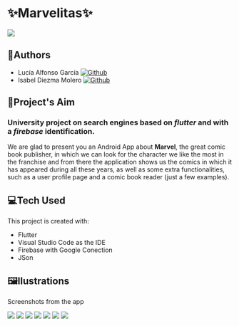 # ✨Marvelitas✨
![](https://user-images.githubusercontent.com/37211333/99580675-077d5700-29e0-11eb-9acc-cbe7a0ea7a87.gif)
## 👭Authors
* Lucía Alfonso García [![Github](https://img.shields.io/badge/-Github-000?style=flat&logo=Github&logoColor=white)](https://github.com/luciaagarcia)
* Isabel Diezma Molero [![Github](https://img.shields.io/badge/-Github-000?style=flat&logo=Github&logoColor=white)](https://github.com/IsabelDM)
## 🎯Project's Aim
### University project on search engines based on *flutter* and with a *firebase* identification. 

We are glad to present you an Android App about **Marvel**, the great comic book publisher, in which we can look for the character we like the most in the franchise and from there the application shows us the comics in which it has appeared during all these years, as well as some extra functionalities, such as a user profile page and a comic book reader (just a few examples).  

## 💻Tech Used 

This project is created with: 
* Flutter
* Visual Studio Code as the IDE
* Firebase with Google Conection
* JSon

## 🖼️Ilustrations

Screenshots from the app

![](https://user-images.githubusercontent.com/37211333/99581321-e2d5af00-29e0-11eb-805e-e3e348f7a940.jpg)
![](https://user-images.githubusercontent.com/37211333/99581315-e1a48200-29e0-11eb-86a6-5a12e267ce8f.jpg)
![](https://user-images.githubusercontent.com/37211333/99581314-e10beb80-29e0-11eb-8dc8-f656bba99381.jpg)
![](https://user-images.githubusercontent.com/37211333/99581309-e0735500-29e0-11eb-8005-93e0b63867b7.jpg)
![](https://user-images.githubusercontent.com/37211333/99581320-e2d5af00-29e0-11eb-8f05-06372c864ec2.jpg)
![](https://user-images.githubusercontent.com/37211333/99581316-e1a48200-29e0-11eb-80ed-88d9b35850b7.jpg)
![](https://user-images.githubusercontent.com/37211333/99581319-e23d1880-29e0-11eb-96a7-c7016e508184.jpg)




